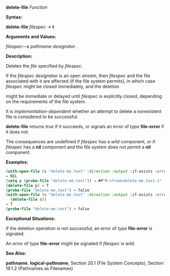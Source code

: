 **delete-file** *Function* 



**Syntax:** 



**delete-file** *filespec →* **t** 



**Arguments and Values:** 



*filespec*—a *pathname designator* . 



**Description:** 



Deletes the *file* specified by *filespec*. 



If the *filespec designator* is an open *stream*, then *filespec* and the file associated with it are affected (if the file system permits), in which case *filespec* might be closed immediately, and the deletion 







 



 



might be immediate or delayed until *filespec* is explicitly closed, depending on the requirements of the file system. 



It is *implementation-dependent* whether an attempt to delete a nonexistent file is considered to be successful. 



**delete-file** returns *true* if it succeeds, or signals an error of *type* **file-error** if it does not. 



The consequences are undefined if *filespec* has a *wild* component, or if *filespec* has a **nil** component and the file system does not permit a **nil** component. 



**Examples:**
```lisp
(with-open-file (s "delete-me.text" :direction :output :if-exists :error)) 
→ NIL 
(setq p (probe-file "delete-me.text")) → #P"R:>fred>delete-me.text.1" 
(delete-file p) → T 
(probe-file "delete-me.text") → false 
(with-open-file (s "delete-me.text" :direction :output :if-exists :error) 
  (delete-file s)) 
→ T 
(probe-file "delete-me.text") → false 
```
**Exceptional Situations:** 



If the deletion operation is not successful, an error of *type* **file-error** is signaled. 



An error of *type* **file-error** might be signaled if *filespec* is *wild*. 



**See Also:** 



**pathname**, **logical-pathname**, Section 20.1 (File System Concepts), Section 19.1.2 (Pathnames as Filenames) 



